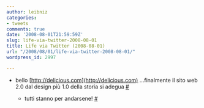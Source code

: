 ```yaml
---
author: leibniz
categories:
- tweets
comments: true
date: '2008-08-01T21:59:59Z'
slug: life-via-twitter-2008-08-01
title: Life via Twitter (2008-08-01)
url: "/2008/08/01/life-via-twitter-2008-08-01/"
wordpress_id: 2997

---
```

* bello [http://delicious.com](http://delicious.com) ...finalmente il sito web 2.0 dal design più 1.0 della storia si adegua [#](http://twitter.com/leibniz/statuses/874682299)

	
  * tutti stanno per andarsene! [#](http://twitter.com/leibniz/statuses/874744660)


